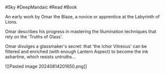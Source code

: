 #Sky #DeepMandaic #Read #Book 

An early work by Omar the Blaze, a novice or apprentice at the Labyrinth of Lions.

Omar describes his progress in mastering the Illumination techniques that rely on the 'Truths of Glass'.

Omar divulges a glassmaker's secret: that 'the Ichor Vitreous' can be filtered and enriched (with enough Lantern Aspect) to become the ink ashartine, which resists untruths…

![[Pasted image 20240814201650.png]]